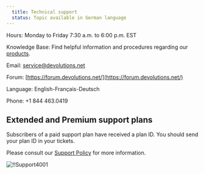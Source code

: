 ```yaml
---
  title: Technical support
  status: Topic available in German language
---
```

Hours: Monday to Friday 7:30 a.m. to 6:00 p.m. EST  

Knowledge Base: Find helpful information and procedures regarding our [products](/kb/devolutions-server/).  

Email: [service@devolutions.net](mailto:service@devolutions.net)  

Forum: [https://forum.devolutions.net/](https://forum.devolutions.net/)  

Language: English-Français-Deutsch  

Phone: +1 844 463.0419  

## Extended and Premium support plans 
Subscribers of a paid support plan have received a plan ID. You should send your plan ID in your tickets.  

Please consult our [Support Policy](https://cdndevolutions.blob.core.windows.net/documents/legal/eula/support-level-addendum-en.pdf) for more information.  

![!!Support4001](https://webdevolutions.azureedge.net/docs/en/server/Support4001.png) 
